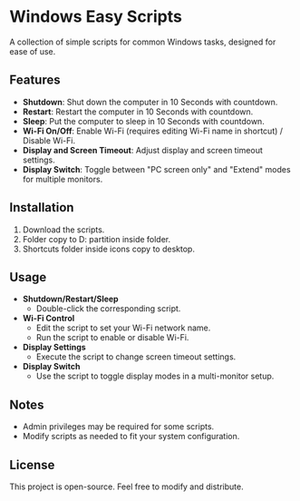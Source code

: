 # Windows Easy Scripts

A collection of simple scripts for common Windows tasks, designed for ease of use.

## Features
- **Shutdown**: Shut down the computer in 10 Seconds with countdown.
- **Restart**: Restart the computer in 10 Seconds with countdown.
- **Sleep**: Put the computer to sleep in 10 Seconds with countdown.
- **Wi-Fi On/Off**: Enable Wi-Fi (requires editing Wi-Fi name in shortcut) / Disable Wi-Fi.
- **Display and Screen Timeout**: Adjust display and screen timeout settings.
- **Display Switch**: Toggle between "PC screen only" and "Extend" modes for multiple monitors.

## Installation
1. Download the scripts.
2. Folder copy to D: partition inside folder.
3. Shortcuts folder inside icons copy to desktop.

## Usage
- **Shutdown/Restart/Sleep**  
  - Double-click the corresponding script.
- **Wi-Fi Control**  
  - Edit the script to set your Wi-Fi network name.  
  - Run the script to enable or disable Wi-Fi.
- **Display Settings**  
  - Execute the script to change screen timeout settings.
- **Display Switch**  
  - Use the script to toggle display modes in a multi-monitor setup.

## Notes
- Admin privileges may be required for some scripts.
- Modify scripts as needed to fit your system configuration.

## License
This project is open-source. Feel free to modify and distribute.
